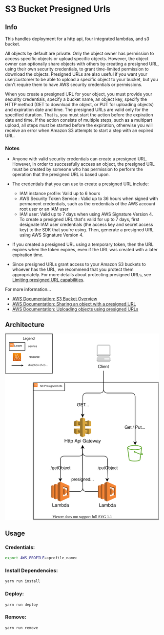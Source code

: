 # S3 Bucket Presigned Urls

## Info 

This handles deployment for a http api, four integrated lambdas, and s3 bucket.

All objects by default are private. Only the object owner has permission to access specific objects or upload specific objects. However, the object owner can optionally share objects with others by creating a presigned URL, using their own security credentials, to grant time-limited permission to download the objects. Presigned URLs are also useful if you want your user/customer to be able to upload a specific object to your bucket, but you don't require them to have AWS security credentials or permissions.

When you create a presigned URL for your object, you must provide your security credentials, specify a bucket name, an object key, specify the HTTP method (GET to download the object, or PUT for uploading objects) and expiration date and time. The presigned URLs are valid only for the specified duration. That is, you must start the action before the expiration date and time. If the action consists of multiple steps, such as a multipart upload, all steps must be started before the expiration, otherwise you will receive an error when Amazon S3 attempts to start a step with an expired URL.

### Notes

- Anyone with valid security credentials can create a presigned URL. However, in order to successfully access an object, the presigned URL must be created by someone who has permission to perform the operation that the presigned URL is based upon.

- The credentials that you can use to create a presigned URL include:
  - IAM instance profile: Valid up to 6 hours
  - AWS Security Token Service : Valid up to 36 hours when signed with permanent credentials, such as the credentials of the AWS account root user or an IAM user
  - IAM user: Valid up to 7 days when using AWS Signature Version 4. To create a presigned URL that's valid for up to 7 days, first designate IAM user credentials (the access key and secret access key) to the SDK that you're using. Then, generate a presigned URL using AWS Signature Version 4.

- If you created a presigned URL using a temporary token, then the URL expires when the token expires, even if the URL was created with a later expiration time.

- Since presigned URLs grant access to your Amazon S3 buckets to whoever has the URL, we recommend that you protect them appropriately. For more details about protecting presigned URLs, see [Limiting presigned URL capabilities](https://docs.aws.amazon.com/AmazonS3/latest/userguide/using-presigned-url.html#PresignedUrlUploadObject-LimitCapabilities).

For more information...
- [AWS Documentation: S3 Bucket Overview](https://docs.aws.amazon.com/AmazonS3/latest/userguide/UsingBucket.html)
- [AWS Documentation: Sharing an object with a presigned URL](https://docs.aws.amazon.com/AmazonS3/latest/userguide/ShareObjectPreSignedURL.html)
- [AWS Documentation: Uploading objects using presigned URLs](https://docs.aws.amazon.com/AmazonS3/latest/userguide/PresignedUrlUploadObject.html)


## Architecture

<p align="center">
  <img src="/architecture-diagram.drawio.svg" />
</p>

## Usage 

### Credentials:
```bash
export AWS_PROFILE=<profile_name>
```

### Install Dependencies:

```bash
yarn run install
```

### Deploy:

```bash
yarn run deploy
```

### Remove:

```bash
yarn run remove
```
